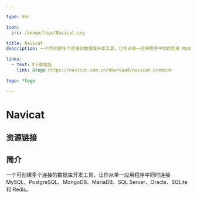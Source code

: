 ```yaml
---

type: doc

icon:
  src: /image/logo/Navicat.svg

title: Navicat
description: 一个可创建多个连接的数据库开发工具，让你从单一应用程序中同时连接 MySQL、PostgreSQL、MongoDB、MariaDB、SQL Server、Oracle、SQLite 和 Redis。

links:
  - text: ⏬下载地址
    link: &togo https://navicat.com.cn/download/navicat-premium

togo: *togo

---
```


<ShowLogo />

# Navicat

<ShowBreadcrumb />

## 资源链接

<ShowLinks />

## 简介

一个可创建多个连接的数据库开发工具，让你从单一应用程序中同时连接 MySQL、PostgreSQL、MongoDB、MariaDB、SQL Server、Oracle、SQLite 和 Redis。
